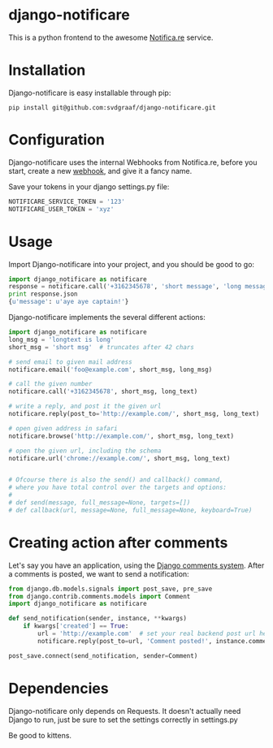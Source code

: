 django-notificare
=================
This is a python frontend to the awesome [Notifica.re](https://notifica.re) service.

Installation
============
Django-notificare is easy installable through pip:
    
    pip install git@github.com:svdgraaf/django-notificare.git

Configuration
=============
Django-notificare uses the internal Webhooks from Notifica.re, before you start, create a new [webhook](https://notifica.re/dashboard/services/create/webhook), and give it a fancy name.

Save your tokens in your django settings.py file:

```python
NOTIFICARE_SERVICE_TOKEN = '123'
NOTIFICARE_USER_TOKEN = 'xyz'
```

Usage
=====
Import Django-notificare into your project, and you should be good to go:

```python
import django_notificare as notificare
response = notificare.call('+3162345678', 'short message', 'long message')
print response.json
{u'message': u'aye aye captain!'}
```

Django-notificare implements the several different actions:

```python
import django_notificare as notificare
long_msg = 'longtext is long'
short_msg = 'short msg'  # truncates after 42 chars

# send email to given mail address
notificare.email('foo@example.com', short_msg, long_msg)

# call the given number
notificare.call('+3162345678', short_msg, long_text)

# write a reply, and post it the given url
notificare.reply(post_to='http://example.com/', short_msg, long_text)

# open given address in safari
notificare.browse('http://example.com/', short_msg, long_text)

# open the given url, including the schema
notificare.url('chrome://example.com/', short_msg, long_text)


# Ofcourse there is also the send() and callback() command,
# where you have total control over the targets and options:
#
# def send(message, full_message=None, targets=[])
# def callback(url, message=None, full_message=None, keyboard=True)
```

Creating action after comments
==============================
Let's say you have an application, using the [Django comments system](https://docs.djangoproject.com/en/dev/ref/contrib/comments/). After a comments is posted, we want to send a notification: 

```python
from django.db.models.signals import post_save, pre_save
from django.contrib.comments.models import Comment
import django_notificare as notificare

def send_notification(sender, instance, **kwargs)
    if kwargs['created'] == True:
        url = 'http://example.com'  # set your real backend post url here
        notificare.reply(post_to=url, 'Comment posted!', instance.comment)

post_save.connect(send_notification, sender=Comment)
```

Dependencies
============
Django-notificare only depends on Requests. It doesn't actually need Django to run, just be sure to set the settings correctly in settings.py

Be good to kittens.